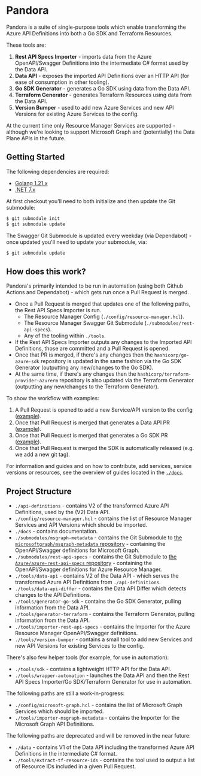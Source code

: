 # Pandora

Pandora is a suite of single-purpose tools which enable transforming the Azure API Definitions into both a Go SDK and Terraform Resources.

These tools are:

1. **Rest API Specs Importer** - imports data from the Azure OpenAPI/Swagger Definitions into the intermediate C# format used by the Data API.
2. **Data API** - exposes the imported API Definitions over an HTTP API (for ease of consumption in other tooling).
3. **Go SDK Generator** - generates a Go SDK using data from the Data API.
4. **Terraform Generator** - generates Terraform Resources using data from the Data API.
5. **Version Bumper** - used to add new Azure Services and new API Versions for existing Azure Services to the config.

At the current time only Resource Manager Services are supported - although we're looking to support Microsoft Graph and (potentially) the Data Plane APIs in the future.

## Getting Started

The following dependencies are required:

* [Golang 1.21.x](https://go.dev/dl/)
* [.NET 7.x](https://dotnet.microsoft.com/download/dotnet/7.0)

At first checkout you'll need to both initialize and then update the Git submodule:

```sh
$ git submodule init
$ git submodule update
```

The Swagger Git Submodule is updated every weekday (via Dependabot) - once updated you'll need to update your submodule, via:

```sh
$ git submodule update
```

## How does this work?

Pandora's primarily intended to be run in automation (using both Github Actions and Dependabot) - which gets run once a Pull Request is merged.

* Once a Pull Request is merged that updates one of the following paths, the Rest API Specs Importer is run.
  * The Resource Manager Config (`./config/resource-manager.hcl`).
  * The Resource Manager Swagger Git Submodule (`./submodules/rest-api-specs`).
  * Any of the tooling within `./tools`.
* If the Rest API Specs Importer outputs any changes to the Imported API Definitions, those are committed and a Pull Request is opened.
* Once that PR is merged, if there's any changes then the `hashicorp/go-azure-sdk` repository is updated in the same fashion via the Go SDK Generator (outputting any new/changes to the Go SDK).
* At the same time, if there's any changes then the `hashicorp/terraform-provider-azurerm` repository is also updated via the Terraform Generator (outputting any new/changes to the Terraform Generator).

To show the workflow with examples:

1. A Pull Request is opened to add a new Service/API version to the config ([example](https://github.com/hashicorp/pandora/pull/939)).
2. Once that Pull Request is merged that generates a Data API PR ([example](https://github.com/hashicorp/pandora/pull/941)).
3. Once that Pull Request is merged that generates a Go SDK PR ([example](https://github.com/hashicorp/go-azure-sdk/pull/20)).
4. Once that Pull Request is merged the SDK is automatically released (e.g. we add a new git tag).

For information and guides and on how to contribute, add services, service versions or resources, see the overview of guides located in the [`./docs`](https://github.com/hashicorp/pandora/tree/main/docs).

## Project Structure

- `./api-definitions` - contains V2 of the transformed Azure API Definitions, used by the (V2) Data API.
- `./config/resource-manager.hcl` - contains the list of Resource Manager Services and API Versions which should be imported.
- `./docs` - contains documentation.
- `./submodules/msgraph-metadata` - contains the Git Submodule to [the `microsoftgraph/msgraph-metadata` repository](https://github.com/microsoftgraph/msgraph-metadata) - containing the OpenAPI/Swagger definitions for Microsoft Graph.
- `./submodules/rest-api-specs` - contains the Git Submodule to [the `Azure/azure-rest-api-specs` repository](https://github.com/Azure/azure-rest-api-specs) - containing the OpenAPI/Swagger definitions for Azure Resource Manager.
- `./tools/data-api` - contains V2 of the Data API - which serves the transformed Azure API Definitions from `./api-definitions`.
- `./tools/data-api-differ` - contains the Data API Differ which detects changes to the API Definitions.
- `./tools/generator-go-sdk` - contains the Go SDK Generator, pulling information from the Data API.
- `./tools/generator-terraform` - contains the Terraform Generator, pulling information from the Data API.
- `./tools/importer-rest-api-specs` - contains the Importer for the Azure Resource Manager OpenAPI/Swagger definitions.
- `./tools/version-bumper` - contains a small tool to add new Services and new API Versions for existing Services to the config.

There's also few helper tools (for example, for use in automation):

- `./tools/sdk` - contains a lightweight HTTP API for the Data API.
- `./tools/wrapper-automation` - launches the Data API and then the Rest API Specs Importer/Go SDK/Terraform Generator for use in automation.

The following paths are still a work-in-progress:

- `./config/microsoft-graph.hcl` - contains the list of Microsoft Graph Services which should be imported.
- `./tools/importer-msgraph-metadata` - contains the Importer for the Microsoft Graph API Definitions.

The following paths are deprecated and will be removed in the near future:

- `./data` - contains V1 of the Data API including the transformed Azure API Definitions in the intermediate C# format.
- `./tools/extract-tf-resource-ids` - contains the tool used to output a list of Resource IDs included in a given Pull Request.
